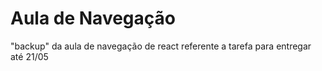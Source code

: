 # Aula de Navegação

"backup" da aula de navegação de react referente a tarefa para entregar até 21/05
